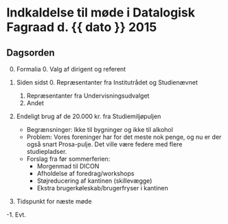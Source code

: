 # Indkaldelse til møde i Datalogisk Fagraad d. {{ dato }} 2015

## Dagsorden

0. Formalia
    0. Valg af dirigent og referent

1. Siden sidst
    0. Repræsentanter fra Institutrådet og Studienævnet
    1. Repræsentanter fra Undervisningsudvalget
    2. Andet

2. Endeligt brug af de 20.000 kr. fra Studiemiljøpuljen
    - Begrænsninger: Ikke til bygninger og ikke til alkohol
    - Problem: Vores foreninger har for det meste nok penge, og nu er der også
      snart Prosa-pulje.  Det ville være federe med flere studiepladser.
    - Forslag fra før sommerferien:
        - Morgenmad til DICON
        - Afholdelse af foredrag/workshops
        - Støjreducering af kantinen (skillevægge)
        - Ekstra brugerkøleskab/brugerfryser i kantinen

3. Tidspunkt for næste møde

-1. Evt.
